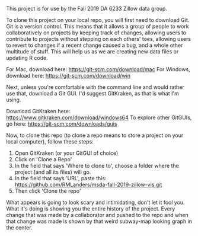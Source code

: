 This project is for use by the Fall 2019 DA 6233 Zillow data group.

To clone this project on your local repo, you will first need to download Git.  Git is a version control.  This means that it allows a group of people to work collaboratively on projects by keeping track of changes, allowing users to contribute to projects without stepping on each others' toes, allowing users to revert to changes if a recent change caused a bug, and a whole other multitude of stuff.  This will help us as we are creating new data files or updating R code.  

For Mac, download here: https://git-scm.com/download/mac
For Windows, download here: https://git-scm.com/download/win

Next, unless you're comfortable with the command line and would rather use that, download a Git GUI.  I'd suggest GitKraken, as that is what I'm using.

Download GitKraken here: https://www.gitkraken.com/download/windows64
To explore other GitGUIs, go here: https://git-scm.com/downloads/guis

Now, to clone this repo (to clone a repo means to store a project on your local computer), follow these steps:

1) Open GitKraken (or your GitGUI of choice)
2) Click on 'Clone a Repo'
3) In the field that says 'Where to clone to', choose a folder where the project (and all its files) will go.
4) In the field that says 'URL', paste this: https://github.com/RMLanders/msda-fall-2019-zillow-vis.git
5) Then click 'Clone the repo'

What appears is going to look scary and intimidating, don't let it fool you.  What it's doing is showing you the entire history of the project.  Every change that was made by a collaborator and pushed to the repo and when that change was made is shown by that weird subway-map looking graph in the center.  

